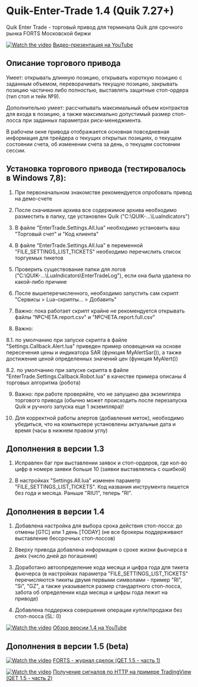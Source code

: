 # Quik-Enter-Trade 1.4 (Quik 7.27+)
Quik Enter Trade - торговый привод для терминала Quik для срочного рынка FORTS Московской биржи

[![Watch the video](https://img.youtube.com/vi/ZY1ffzLYBX4/maxresdefault.jpg)](https://youtu.be/ZY1ffzLYBX4)
[Видео-презентация на YouTube](https://youtu.be/ZY1ffzLYBX4)

## Описание торгового привода

Умеет: открывать длинную позицию, открывать короткую позицию с заданным объемом, переворачивать текущую позицию, закрывать позицию частично либо полностью, выставлять защитные стоп-ордера (тип стоп и тейк №9).

Дополнительно умеет: рассчитывать максимальный объем контрактов для входа в позицию, а также максимально допустимый размер стоп-лосса при заданных параметрах риск-менеджмента.

В рабочем окне привода отображается основная повседневная информация для трейдера о текущих открытых позициях, о текущем состоянии счета, об изменении счета за день, о текущем состоянии сессии.

## Установка торгового привода (тестировалось в Windows 7,8):

1. При первоначальном знакомстве рекомендуется опробовать привод на демо-счете

2. После скачивания архива все содержимое архива необходимо разместить в папку, где установлен Quik ("C:\QUIK-...\LuaIndicators\")

3. В файле "EnterTrade.Settings.All.lua" необходимо установить ваш "Торговый счет" и "Код клиента"

4. В файле "EnterTrade.Settings.All.lua" в переменной "FILE_SETTINGS_LIST_TICKETS" необходимо перечислить список торгуемых тикетов 

5. Проверить существование папки для логов ("C:\QUIK-...\LuaIndicators\EnterTradeLog\"), если она была удалена по какой-либо причине

6. После вышеперечисленного, необходимо запустить сам скрипт "Сервисы > Lua-скрипты... > Добавить" 

7. Важно: пока работает скрипт крайне не рекомендуется открывать файлы "№СЧЕТА.report.csv" и "№СЧЕТА.report.full.csv"

8. Важно: 

8.1. по умолчанию при запуске скрипта в файле "Settings.Callback.Alert.lua" приведен пример оповещения на основе пересечения цены и индикатора SAR (функция MyAlertSar()), а также достижение ценой определенных значений цен (функция MyAlert())

8.2. по умолчанию при запуске скрипта в файле "EnterTrade.Settings.Callback.Robot.lua" в качестве примера описаны 4 торговых алгоритма (робота)

9. Важно: при работе проверяйте, что не запущено два экземпляра торгового привода (обычно может происходить после перезапуска Quik и ручного запуска еще 1 экземпляра)!

10. Для корректной работы алертов (добавления меток), необходимо убедиться, что на компьютере установлены актуальные дата и время (часы в нижнем правом углу)

## Дополнения в версии 1.3

1. Исправлен баг при выставлении заявок и стоп-ордеров, где кол-во цифр в номере заявки больше 10 (заявки выставлялись с ошибкой)

2. В настройках "Settings.All.lua" изменен параметр "FILE_SETTINGS_LIST_TICKETS". Код названия инструмента пишется без года и месяца. Раньше "RIU1", теперь "RI".

## Дополнения в версии 1.4

1. Добавлена настройка для выбора срока действия стоп-лосса: до отмены [GTC] или 1 день [TODAY] (не все брокеры поддерживают выставление бессрочных стоп-лоссов)

2. Вверху привода добавлена информация о сроке жизни фьючерса в днях (число дней до погашения)

3. Доработано автоопределение кода месяца и цифра года для тикета фьючерса (в настройках параметра "FILE_SETTINGS_LIST_TICKETS" перечисляются тикиты двумя первыми символами - пример "RI", "Si", "GZ", а также указывается размер стандартного стоп-лосса, забота об определении кода месяца и цифры года лежит на приводе)

4. Добавлена поддержка совершения операции купли/продажи без стоп-лосса (SL: 0)

[![Watch the video](https://img.youtube.com/vi/zjRxj_CpJk8/maxresdefault.jpg)](https://youtu.be/zjRxj_CpJk8)
[Обзор версии 1.4 на YouTube](https://youtu.be/zjRxj_CpJk8)

## Дополнения в версии 1.5 (beta)

[![Watch the video](https://img.youtube.com/vi/7r-0-aJ78SQ/maxresdefault.jpg)](https://youtu.be/7r-0-aJ78SQ)
[FORTS - журнал сделок (QET 1.5 - часть 1)](https://youtu.be/7r-0-aJ78SQ)

[![Watch the video](https://img.youtube.com/vi/Ah276UCEi0I/maxresdefault.jpg)](https://youtu.be/Ah276UCEi0I)
[Получение сигналов по HTTP на примере TradingView (QET 1.5 - часть 2)](https://youtu.be/Ah276UCEi0I)
